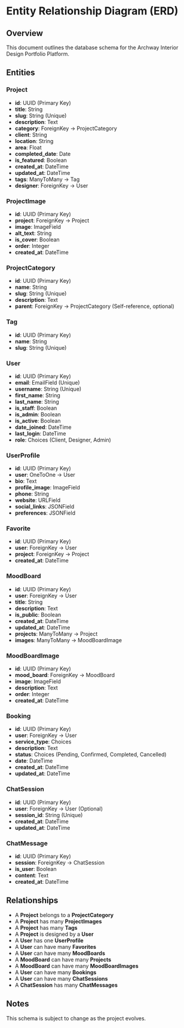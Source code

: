 # Entity Relationship Diagram (ERD)

## Overview

This document outlines the database schema for the Archway Interior Design Portfolio Platform.

## Entities

### Project
- **id**: UUID (Primary Key)
- **title**: String
- **slug**: String (Unique)
- **description**: Text
- **category**: ForeignKey → ProjectCategory
- **client**: String
- **location**: String
- **area**: Float
- **completed_date**: Date
- **is_featured**: Boolean
- **created_at**: DateTime
- **updated_at**: DateTime
- **tags**: ManyToMany → Tag
- **designer**: ForeignKey → User

### ProjectImage
- **id**: UUID (Primary Key)
- **project**: ForeignKey → Project
- **image**: ImageField
- **alt_text**: String
- **is_cover**: Boolean
- **order**: Integer
- **created_at**: DateTime

### ProjectCategory
- **id**: UUID (Primary Key)
- **name**: String
- **slug**: String (Unique)
- **description**: Text
- **parent**: ForeignKey → ProjectCategory (Self-reference, optional)

### Tag
- **id**: UUID (Primary Key)
- **name**: String
- **slug**: String (Unique)

### User
- **id**: UUID (Primary Key)
- **email**: EmailField (Unique)
- **username**: String (Unique)
- **first_name**: String
- **last_name**: String
- **is_staff**: Boolean
- **is_admin**: Boolean
- **is_active**: Boolean
- **date_joined**: DateTime
- **last_login**: DateTime
- **role**: Choices (Client, Designer, Admin)

### UserProfile
- **id**: UUID (Primary Key)
- **user**: OneToOne → User
- **bio**: Text
- **profile_image**: ImageField
- **phone**: String
- **website**: URLField
- **social_links**: JSONField
- **preferences**: JSONField

### Favorite
- **id**: UUID (Primary Key)
- **user**: ForeignKey → User
- **project**: ForeignKey → Project
- **created_at**: DateTime

### MoodBoard
- **id**: UUID (Primary Key)
- **user**: ForeignKey → User
- **title**: String
- **description**: Text
- **is_public**: Boolean
- **created_at**: DateTime
- **updated_at**: DateTime
- **projects**: ManyToMany → Project
- **images**: ManyToMany → MoodBoardImage

### MoodBoardImage
- **id**: UUID (Primary Key)
- **mood_board**: ForeignKey → MoodBoard
- **image**: ImageField
- **description**: Text
- **order**: Integer
- **created_at**: DateTime

### Booking
- **id**: UUID (Primary Key)
- **user**: ForeignKey → User
- **service_type**: Choices
- **description**: Text
- **status**: Choices (Pending, Confirmed, Completed, Cancelled)
- **date**: DateTime
- **created_at**: DateTime
- **updated_at**: DateTime

### ChatSession
- **id**: UUID (Primary Key)
- **user**: ForeignKey → User (Optional)
- **session_id**: String (Unique)
- **created_at**: DateTime
- **updated_at**: DateTime

### ChatMessage
- **id**: UUID (Primary Key)
- **session**: ForeignKey → ChatSession
- **is_user**: Boolean
- **content**: Text
- **created_at**: DateTime

## Relationships

- A **Project** belongs to a **ProjectCategory**
- A **Project** has many **ProjectImages**
- A **Project** has many **Tags**
- A **Project** is designed by a **User**
- A **User** has one **UserProfile**
- A **User** can have many **Favorites**
- A **User** can have many **MoodBoards**
- A **MoodBoard** can have many **Projects**
- A **MoodBoard** can have many **MoodBoardImages**
- A **User** can have many **Bookings**
- A **User** can have many **ChatSessions**
- A **ChatSession** has many **ChatMessages**

## Notes

This schema is subject to change as the project evolves. 